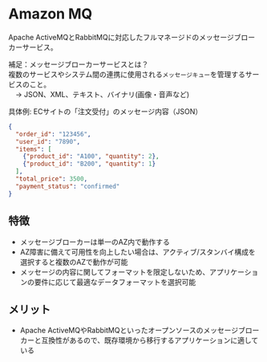 # Amazon MQ
Apache ActiveMQとRabbitMQに対応したフルマネージドのメッセージブローカーサービス。  

補足：メッセージブローカーサービスとは？  
複数のサービスやシステム間の連携に使用される```メッセージキュー```を管理するサービスのこと。  
　→ JSON、XML、テキスト、バイナリ(画像・音声など)  

具体例: ECサイトの「注文受付」のメッセージ内容（JSON）
```json
{
  "order_id": "123456",
  "user_id": "7890",
  "items": [
    {"product_id": "A100", "quantity": 2},
    {"product_id": "B200", "quantity": 1}
  ],
  "total_price": 3500,
  "payment_status": "confirmed"
}
```

## 特徴
* メッセージブローカーは単一のAZ内で動作する
* AZ障害に備えて可用性を向上したい場合は、アクティブ/スタンバイ構成を選択すると複数のAZで動作が可能
* メッセージの内容に関してフォーマットを限定しないため、アプリケーションの要件に応じて最適なデータフォーマットを選択可能

## メリット
* Apache ActiveMQやRabbitMQといったオープンソースのメッセージブローカーと互換性があるので、既存環境から移行するアプリケーションに適している
